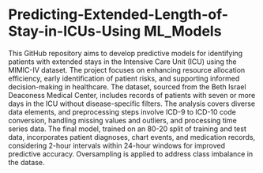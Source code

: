 # Predicting-Extended-Length-of-Stay-in-ICUs-Using ML_Models
This GitHub repository aims to develop predictive models for identifying patients with extended stays in the Intensive Care Unit (ICU) using the MIMIC-IV dataset. The project focuses on enhancing resource allocation efficiency, early identification of patient risks, and supporting informed decision-making in healthcare.
The dataset, sourced from the Beth Israel Deaconess Medical Center, includes records of patients with seven or more days in the ICU without disease-specific filters. The analysis covers diverse data elements, and preprocessing steps involve ICD-9 to ICD-10 code conversion, handling missing values and outliers, and processing time series data. The final model, trained on an 80-20 split of training and test data, incorporates patient diagnoses, chart events, and medication records, considering 2-hour intervals within 24-hour windows for improved predictive accuracy. Oversampling is applied to address class imbalance in the datase.
